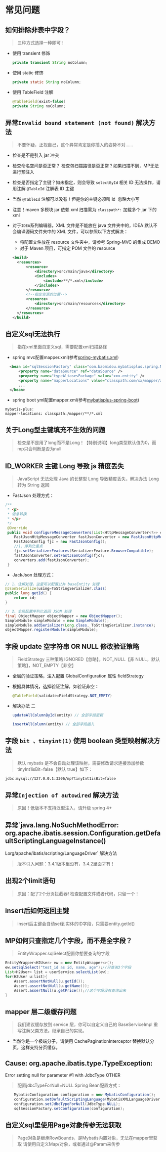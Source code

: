 # 常见问题

## 如何排除非表中字段？

> 三种方式选择一种即可！

- 使用 transient 修饰

  ```java
  private transient String noColumn;
  ```

- 使用 static 修饰

  ```java
  private static String noColumn;
  ```

- 使用 TableField 注解

  ```java
  @TableField(exist=false)
  private String noColumn;
  ```

## 异常`Invalid bound statement (not found)` 解决方法

> 不要怀疑，正视自己，这个异常肯定是你插入的姿势不对……

- 检查是不是引入 jar 冲突

- 检查命名空间是否正常？ 检查包扫描路径是否正常？如果扫描不到，MP无法进行预注入

- 检查是否指定了主键？如未指定，则会导致 `selectById` 相关 ID 无法操作，请用注解 `@TableId` 注解表 ID 主键

- 当然 `@TableId` 注解可以没有！但是你的主键必须叫  id  忽略大小写

- 注意！maven 多模块 jar 依赖 xml 扫描需为 ` classpath*: ` 加载多个 jar 下的 xml 

- 对于`IDEA`系列编辑器，XML 文件是不能放在 java 文件夹中的，IDEA 默认不会编译源码文件夹中的 XML 文件，可以参照以下方式解决：

  - 将配置文件放在 resource 文件夹中，请参考 Spring-MVC 的集成 DEMO
  - 对于 Maven 项目，可指定 POM 文件的 resource

  ```xml
  <build>
    <resources>
        <resource>
            <directory>src/main/java</directory>
            <includes>
                <include>**/*.xml</include>
            </includes>
        </resource>
        <!--指定资源的位置-->
        <resource>
            <directory>src/main/resources</directory>
        </resource>
    </resources>
  </build>
  ```

## 自定义sql无法执行

> 指在xml里面自定义sql，需要配置xml扫描路径
  
-  spring mvc配置mapper.xml(参考[spring-mybatis.xml](https://gitee.com/baomidou/mybatisplus-spring-mvc/blob/master/src/main/resources/spring/spring-mybatis.xml))

  ```xml
    <bean id="sqlSessionFactory" class="com.baomidou.mybatisplus.spring.MybatisSqlSessionFactoryBean">
    	<property name="dataSource" ref="dataSource" />
    	<property name="typeAliasesPackage" value="xxx.entity" />
    	<property name="mapperLocations" value="classpath:com/xx/mapper/xml/*Mapper.xml" />
  	    ...
	</bean>
  ```
-  spring boot yml配置mapper.xml(参考[mybatisplus-spring-boot](https://gitee.com/baomidou/mybatisplus-spring-boot/blob/master/src/main/resources/application.yml))
  ```properties
mybatis-plus:
  mapper-locations: classpath:/mapper/**/*.xml
  ```
## 关于Long型主键填充不生效的问题

> 检查是不是用了long而不是Long！【特别说明】long类型默认值为0，而mp只会判断是否为null

## ID_WORKER 主键 Long 导致 js 精度丢失

> JavaScript 无法处理 Java 的长整型 Long 导致精度丢失，解决办法 Long 转为 String 返回

- FastJson 处理方式：

```java
/**
 * <p>
 * 消息转换
 * </p>
 */
 @Override
 public void configureMessageConverters(List<HttpMessageConverter<?>> converters) {
    FastJsonHttpMessageConverter fastJsonConverter = new FastJsonHttpMessageConverter();
    FastJsonConfig fjc = new FastJsonConfig();
    //1、序列化重点
    fjc.setSerializerFeatures(SerializerFeature.BrowserCompatible);
    fastJsonConverter.setFastJsonConfig(fjc);
    converters.add(fastJsonConverter);
 }
```

- JackJson 处理方式：

```java
// 1、注解处理，这里可以配置公共 baseEntity 处理
@JsonSerialize(using=ToStringSerializer.class)
public long getId() {
    return id;
}

// 2、全局配置序列化返回 JSON 处理
final ObjectMapper objectMapper = new ObjectMapper();
SimpleModule simpleModule = new SimpleModule();
simpleModule.addSerializer(Long.class, ToStringSerializer.instance);
objectMapper.registerModule(simpleModule);
```

## 字段 update 空字符串 OR NULL 修改验证策略

> FieldStrategy 三种策略 IGNORED【忽略】，NOT_NULL【非 NULL，默认策略】，NOT_EMPTY【非空】

- 全局的验证策略，注入配置 GlobalConfiguration 属性 fieldStrategy

- 根据具体情况，选择验证注解，如验证非空：

  ```java
  @TableField(validate=FieldStrategy.NOT_EMPTY)
  ```
- 解决办法 二

  ```java
  updateAllColumnById(entity) // 全部字段更新

  insertAllColumn(entity) // 全部字段插入
  ```

## 字段 `bit 、tinyint(1)` 使用 boolean 类型映射解决方法

> 默认 mybatis 是不会自动处理该映射，需要修改请求连接添加参数 tinyInt1isBit=false【默认 true】如下：

  ```xml
  jdbc:mysql://127.0.0.1:3306/mp?tinyInt1isBit=false
  ```

## 异常`Injection of autowired` 解决方法

> 原因！低版本不支持泛型注入，请升级 spring 4+

## 异常`java.lang.NoSuchMethodError: org.apache.ibatis.session.Configuration.getDefaultScriptingLanguageInstance()
Lorg/apache/ibatis/scripting/LanguageDriver` 解决方法

> 版本引入问题：3.4.1版本里没有，3.4.2里面才有！


## 出现2个limit语句
> 原因：配了2个分页拦截器! 检查配置文件或者代码，只留一个！

## insert后如何返回主键
> insert后主键会自动set到实体的ID字段，只需要entity.getId()

## MP如何只查指定几个字段，而不是全字段？
> EntityWrapper.sqlSelect配置你想要查询的字段

```java
EntityWrapper<H2User> ew = new EntityWrapper<>();
ew.setSqlSelect("test_id as id, name, age");//只查询3个字段
List<H2User> list = userService.selectList(ew);
for(H2User u:list){
    Assert.assertNotNull(u.getId());
    Assert.assertNotNull(u.getName());
    Assert.assertNull(u.getPrice());//这个字段没有查询出来
}
```

## mapper 层二级缓存问题

> 我们建议缓存放到 service 层，你可以自定义自己的 BaseServiceImpl 重写注解父类方法，继承自己的实现。

- 当然你是一个极端分子，请使用 CachePaginationInterceptor 替换默认分页，这样支持分页缓存。

## Cause: org.apache.ibatis.type.TypeException: 
Error setting null for parameter #1 with JdbcType OTHER

> 配置jdbcTypeForNull=NULL
Spring Bean配置方式：
```java
    MybatisConfiguration configuration = new MybatisConfiguration();
    configuration.setDefaultScriptingLanguage(MybatisXMLLanguageDriver.class);
    configuration.setJdbcTypeForNull(JdbcType.NULL);
    sqlSessionFactory.setConfiguration(configuration);
```

## 自定义sql里使用Page对象传参无法获取

> Page对象是继承RowBounds，是Mybatis内置对象，无法在mapper里获取
请使用自定义Map/对象，或者通过@Param来传参